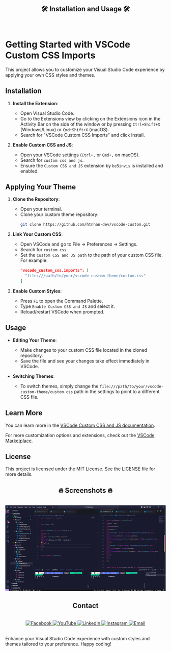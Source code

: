 <!-- VSCode Custom CSS Imports -->
<h2 align="center">🛠 Installation and Usage 🛠</h2>
<br>

 <h1>Getting Started with VSCode Custom CSS Imports</h1>
 <p>This project allows you to customize your Visual Studio Code experience by applying your own CSS styles and themes.</p>


## Installation

1. **Install the Extension**:
   - Open Visual Studio Code.
   - Go to the Extensions view by clicking on the Extensions icon in the Activity Bar on the side of the window or by pressing `Ctrl+Shift+X` (Windows/Linux) or `Cmd+Shift+X` (macOS).
   - Search for "VSCode Custom CSS Imports" and click Install.

2. **Enable Custom CSS and JS**:
   - Open your VSCode settings (`Ctrl+,` or `Cmd+,` on macOS).
   - Search for `custom css and js`.
   - Ensure the `Custom CSS and JS` extension by `be5invis` is installed and enabled.

## Applying Your Theme

1. **Clone the Repository**:
   - Open your terminal.
   - Clone your custom theme repository:
     ```sh
     git clone https://github.com/htnhan-dev/vscode-custom.git
     ```

2. **Link Your Custom CSS**:
   - Open VSCode and go to File -> Preferences -> Settings.
   - Search for `custom css`.
   - Set the `Custom CSS and JS path` to the path of your custom CSS file. For example:
     ```json
     "vscode_custom_css.imports": [
       "file:///path/to/your/vscode-custom-theme/custom.css"
     ]
     ```

3. **Enable Custom Styles**:
   - Press `F1` to open the Command Palette.
   - Type `Enable Custom CSS and JS` and select it.
   - Reload/restart VSCode when prompted.

## Usage

- **Editing Your Theme**:
  - Make changes to your custom CSS file located in the cloned repository.
  - Save the file and see your changes take effect immediately in VSCode.

- **Switching Themes**:
  - To switch themes, simply change the `file:///path/to/your/vscode-custom-theme/custom.css` path in the settings to point to a different CSS file.

## Learn More

You can learn more in the [VSCode Custom CSS and JS documentation](https://github.com/be5invis/vscode-custom-css).

For more customization options and extensions, check out the [VSCode Marketplace](https://marketplace.visualstudio.com/vscode).

## License

This project is licensed under the MIT License. See the [LICENSE](LICENSE) file for more details.

<h2 align="center">🔥 Screenshots 🔥</h2>
<br>
<a href="#" target="_blank">
  <img src="./sample1.png" width="1200" alt="Custom Theme Screenshot" />
</a>

<br>

<h2 align="center">Contact</h2>
<br>
<div align="center">
  <a href="https://www.facebook.com/Kai3110.Kai" target="blank">
    <img src="https://img.icons8.com/bubbles/100/000000/facebook-new.png" alt="Facebook" />
  </a>
  <a href="https://www.youtube.com/channel/UCGepTGAfNX83rRKp-r-iJ1w" target="blank">
    <img src="https://img.icons8.com/bubbles/100/000000/youtube-squared.png" alt="YouTube" />
  </a>
  <a href="https://www.linkedin.com/in/nhanhuynh" target="blank">
    <img src="https://img.icons8.com/bubbles/100/000000/linkedin.png" alt="LinkedIn" />
  </a>
  <a href="https://instagram.com/kaitina3116" target="blank">
    <img src="https://img.icons8.com/bubbles/100/000000/instagram.png" alt="Instagram" />
  </a>
  <a href="mailto:nhanhuynh495@gmail.com" target="top">
    <img src="https://img.icons8.com/bubbles/100/000000/apple-mail.png" alt="Email" />
  </a>
</div>

<br>

Enhance your Visual Studio Code experience with custom styles and themes tailored to your preference. Happy coding!
